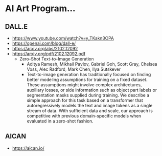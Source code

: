 # AI Art Program...

## DALL.E
* https://www.youtube.com/watch?v=y_TKakn3OPA
* https://openai.com/blog/dall-e/
* https://arxiv.org/abs/2102.12092
* https://arxiv.org/pdf/2102.12092.pdf
  - Zero-Shot Text-to-Image Generation
    - Aditya Ramesh, Mikhail Pavlov, Gabriel Goh, Scott Gray, Chelsea Voss, Alec Radford, Mark Chen, Ilya Sutskever
    - Text-to-image generation has traditionally focused on finding better modeling assumptions for training on a fixed dataset. These assumptions might involve complex architectures, auxiliary losses, or side information such as object part labels or segmentation masks supplied during training. We describe a simple approach for this task based on a transformer that autoregressively models the text and image tokens as a single stream of data. With sufficient data and scale, our approach is competitive with previous domain-specific models when evaluated in a zero-shot fashion.

## AICAN
* https://aican.io/

